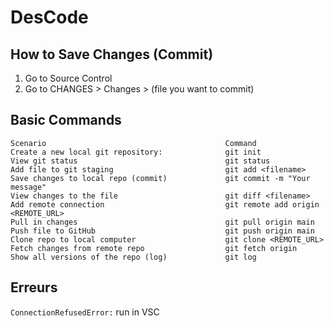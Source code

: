 # DesCode

## How to Save Changes (Commit)

1. Go to Source Control
2. Go to CHANGES > Changes > (file you want to commit)

## Basic Commands
```
Scenario	                                    Command
Create a new local git repository:              git init
View git status	                                git status
Add file to git staging	                        git add <filename>
Save changes to local repo (commit)	            git commit -m "Your message"
View changes to the file                      	git diff <filename>
Add remote connection	                        git remote add origin <REMOTE_URL>
Pull in changes	                                git pull origin main
Push file to GitHub	                            git push origin main
Clone repo to local computer                  	git clone <REMOTE_URL>
Fetch changes from remote repo	                git fetch origin
Show all versions of the repo (log)	            git log
```

## Erreurs
`ConnectionRefusedError:` run in VSC